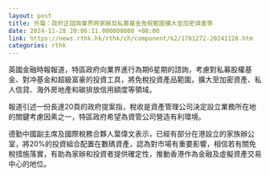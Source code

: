 ```yaml
---
layout: post
title: 外電：政府正諮詢業界將家辦及私募基金免稅範圍擴大至加密資產等
date: 2024-11-28 20:06:11.000000000 +08:00
link: https://news.rthk.hk/rthk/ch/component/k2/1781272-20241128.htm
categories: rthk
---
```


英國金融時報報道，特區政府向業界進行為期6星期的諮詢，考慮對私募股權基金、對冲基金和超級富豪的投資工具，將免稅投資產品範圍，擴大至加密資產、私人信貸、海外房地產和碳排放信用額度等領域。

報道引述一份長達20頁的政府提案指，稅收是資產管理公司決定設立業務所在地的關鍵考慮因素之一，特區政府希望為資管公司營造有利環境。

德勤中國副主席及國際稅務合夥人葉偉文表示，已經有部分在港設立的家族辦公室，將20%的投資組合配置在數碼資產，認為對市場有重要影響，相信若有關免稅措施落實，有助為家辦和投資者提供確定性，推動香港作為金融及虛擬資產交易中心的地位。

